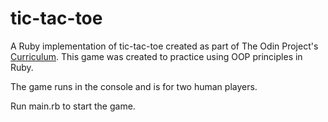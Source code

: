 # tic-tac-toe
A Ruby implementation of tic-tac-toe created as part of The Odin Project's [Curriculum](https://www.theodinproject.com/lessons/oop). This game was created to practice using OOP principles in Ruby.

The game runs in the console and is for two human players.

Run main.rb to start the game.
